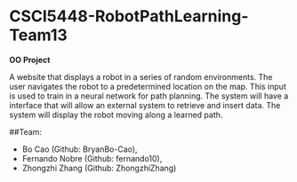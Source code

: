 # CSCI5448-RobotPathLearning-Team13
**OO Project**

A website that displays a robot in a series of random environments. The user navigates the robot to a predetermined location on the map. This input is used to train in a neural network for path planning. The system will have a interface that will allow an external system to retrieve and insert data. The system will display the robot moving along a learned path.

##Team:     
* Bo Cao          (Github: BryanBo-Cao),
* Fernando Nobre  (Github: fernando10),
* Zhongzhi Zhang  (Github: ZhongzhiZhang)

